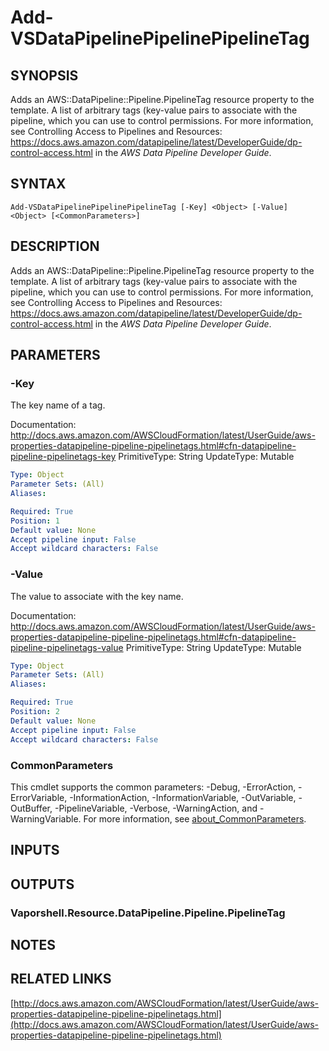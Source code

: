# Add-VSDataPipelinePipelinePipelineTag

## SYNOPSIS
Adds an AWS::DataPipeline::Pipeline.PipelineTag resource property to the template.
A list of arbitrary tags (key-value pairs to associate with the pipeline, which you can use to control permissions.
For more information, see Controlling Access to Pipelines and Resources: https://docs.aws.amazon.com/datapipeline/latest/DeveloperGuide/dp-control-access.html in the *AWS Data Pipeline Developer Guide*.

## SYNTAX

```
Add-VSDataPipelinePipelinePipelineTag [-Key] <Object> [-Value] <Object> [<CommonParameters>]
```

## DESCRIPTION
Adds an AWS::DataPipeline::Pipeline.PipelineTag resource property to the template.
A list of arbitrary tags (key-value pairs to associate with the pipeline, which you can use to control permissions.
For more information, see Controlling Access to Pipelines and Resources: https://docs.aws.amazon.com/datapipeline/latest/DeveloperGuide/dp-control-access.html in the *AWS Data Pipeline Developer Guide*.

## PARAMETERS

### -Key
The key name of a tag.

Documentation: http://docs.aws.amazon.com/AWSCloudFormation/latest/UserGuide/aws-properties-datapipeline-pipeline-pipelinetags.html#cfn-datapipeline-pipeline-pipelinetags-key
PrimitiveType: String
UpdateType: Mutable

```yaml
Type: Object
Parameter Sets: (All)
Aliases:

Required: True
Position: 1
Default value: None
Accept pipeline input: False
Accept wildcard characters: False
```

### -Value
The value to associate with the key name.

Documentation: http://docs.aws.amazon.com/AWSCloudFormation/latest/UserGuide/aws-properties-datapipeline-pipeline-pipelinetags.html#cfn-datapipeline-pipeline-pipelinetags-value
PrimitiveType: String
UpdateType: Mutable

```yaml
Type: Object
Parameter Sets: (All)
Aliases:

Required: True
Position: 2
Default value: None
Accept pipeline input: False
Accept wildcard characters: False
```

### CommonParameters
This cmdlet supports the common parameters: -Debug, -ErrorAction, -ErrorVariable, -InformationAction, -InformationVariable, -OutVariable, -OutBuffer, -PipelineVariable, -Verbose, -WarningAction, and -WarningVariable. For more information, see [about_CommonParameters](http://go.microsoft.com/fwlink/?LinkID=113216).

## INPUTS

## OUTPUTS

### Vaporshell.Resource.DataPipeline.Pipeline.PipelineTag
## NOTES

## RELATED LINKS

[http://docs.aws.amazon.com/AWSCloudFormation/latest/UserGuide/aws-properties-datapipeline-pipeline-pipelinetags.html](http://docs.aws.amazon.com/AWSCloudFormation/latest/UserGuide/aws-properties-datapipeline-pipeline-pipelinetags.html)

